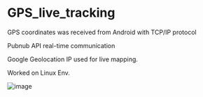 # GPS_live_tracking

GPS coordinates was received from Android with TCP/IP protocol

Pubnub API real-time communication

Google Geolocation IP used for live mapping.

Worked on Linux Env.

![image](https://user-images.githubusercontent.com/53440786/201473333-1801cc2c-9b4e-4b26-8eae-9491f3be6906.png)
